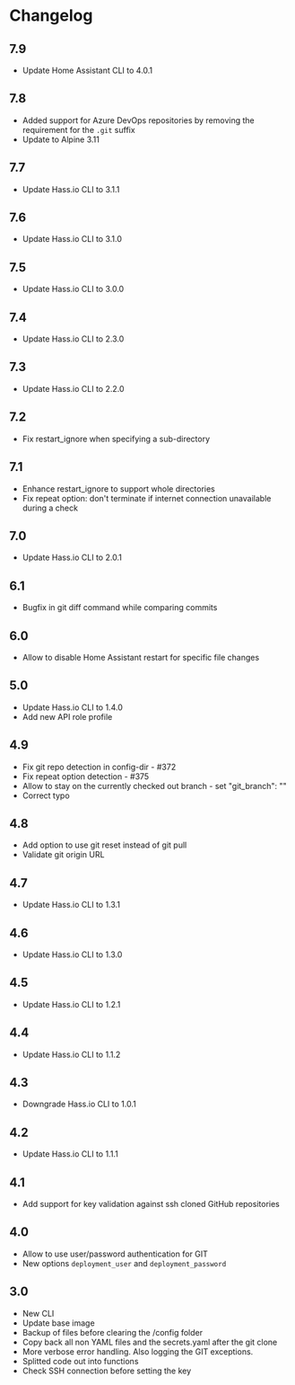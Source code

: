 # Changelog

## 7.9

- Update Home Assistant CLI to 4.0.1

## 7.8

- Added support for Azure DevOps repositories by removing the requirement for the `.git` suffix
- Update to Alpine 3.11

## 7.7

- Update Hass.io CLI to 3.1.1

## 7.6

- Update Hass.io CLI to 3.1.0

## 7.5

- Update Hass.io CLI to 3.0.0

## 7.4

- Update Hass.io CLI to 2.3.0

## 7.3

- Update Hass.io CLI to 2.2.0

## 7.2

- Fix restart_ignore when specifying a sub-directory

## 7.1

- Enhance restart_ignore to support whole directories
- Fix repeat option: don't terminate if internet connection unavailable during a check

## 7.0

- Update Hass.io CLI to 2.0.1

## 6.1

- Bugfix in git diff command while comparing commits

## 6.0

- Allow to disable Home Assistant restart for specific file changes

## 5.0

- Update Hass.io CLI to 1.4.0
- Add new API role profile

## 4.9

- Fix git repo detection in config-dir - #372
- Fix repeat option detection - #375
- Allow to stay on the currently checked out branch - set "git_branch": ""
- Correct typo

## 4.8

- Add option to use git reset instead of git pull
- Validate git origin URL

## 4.7

- Update Hass.io CLI to 1.3.1

## 4.6

- Update Hass.io CLI to 1.3.0

## 4.5

- Update Hass.io CLI to 1.2.1

## 4.4

- Update Hass.io CLI to 1.1.2

## 4.3

- Downgrade Hass.io CLI to 1.0.1

## 4.2

- Update Hass.io CLI to 1.1.1

## 4.1

- Add support for key validation against ssh cloned GitHub repositories

## 4.0

- Allow to use user/password authentication for GIT
- New options `deployment_user` and `deployment_password`

## 3.0

- New CLI
- Update base image
- Backup of files before clearing the /config folder
- Copy back all non YAML files and the secrets.yaml after the git clone
- More verbose error handling. Also logging the GIT exceptions.
- Splitted code out into functions
- Check SSH connection before setting the key
